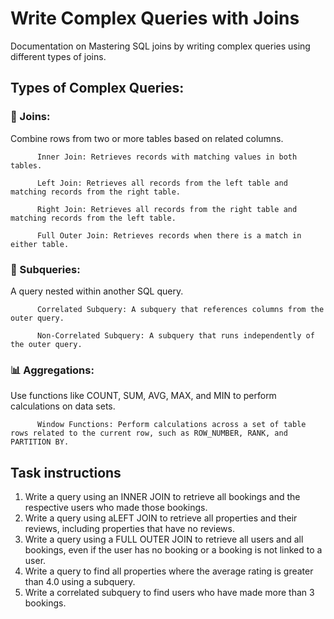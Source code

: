 # Write Complex Queries with Joins
  Documentation on Mastering SQL joins by writing complex queries using different types of joins.
## Types of Complex Queries:

### 🧩 Joins: 
Combine rows from two or more tables based on related columns.

          Inner Join: Retrieves records with matching values in both tables.
          
          Left Join: Retrieves all records from the left table and matching records from the right table.
          
          Right Join: Retrieves all records from the right table and matching records from the left table.
          
          Full Outer Join: Retrieves records when there is a match in either table.
          
### 🔁 Subqueries: 

A query nested within another SQL query.

          Correlated Subquery: A subquery that references columns from the outer query.
          
          Non-Correlated Subquery: A subquery that runs independently of the outer query.
          
### 📊 Aggregations: 

Use functions like COUNT, SUM, AVG, MAX, and MIN to perform calculations on data sets.

          Window Functions: Perform calculations across a set of table rows related to the current row, such as ROW_NUMBER, RANK, and PARTITION BY.

          
## Task instructions

   1. Write a query using an INNER JOIN to retrieve all bookings and the respective users who made those bookings.
   2. Write a query using aLEFT JOIN to retrieve all properties and their reviews, including properties that have no reviews.
   3. Write a query using a FULL OUTER JOIN to retrieve all users and all bookings, even if the user has no booking or a booking is not linked to a user.
   4. Write a query to find all properties where the average rating is greater than 4.0 using a subquery.
   5. Write a correlated subquery to find users who have made more than 3 bookings.
